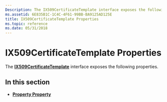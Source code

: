 ```yaml
---
Description: The IX509CertificateTemplate interface exposes the following properties.
ms.assetid: 6E835B1C-1C4C-4F61-99BB-BA9125AD125E
title: IX509CertificateTemplate Properties
ms.topic: reference
ms.date: 05/31/2018
---
```


# IX509CertificateTemplate Properties

The [**IX509CertificateTemplate**](/windows/desktop/api/Certenroll/nn-certenroll-ix509certificatetemplate) interface exposes the following properties.

## In this section

-   [**Property Property**](/windows/desktop/api/Certenroll/nf-certenroll-ix509certificatetemplate-get_property)

 

 



